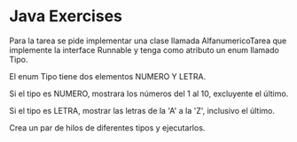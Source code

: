 # Java Exercises

Para la tarea se pide implementar una clase llamada AlfanumericoTarea que implemente la interface Runnable y tenga como atributo un enum llamado Tipo.

El enum Tipo tiene dos elementos NUMERO Y LETRA.

Si el tipo es NUMERO, mostrara los números del 1 al 10, excluyente el último.

Si el tipo es LETRA, mostrar las letras de la 'A' a la 'Z', inclusivo el último.

Crea un par de hilos de diferentes tipos y ejecutarlos.
